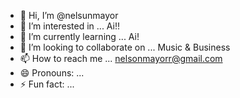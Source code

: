 - 👋 Hi, I’m @nelsunmayor
- 👀 I’m interested in ... Ai!!
- 🌱 I’m currently learning ... Ai!
- 💞️ I’m looking to collaborate on ... Music & Business
- 📫 How to reach me ... nelsonmayorr@gmail.com
- 😄 Pronouns: ...
- ⚡ Fun fact: ...

<!---
nelsunmayor/nelsunmayor is a ✨ special ✨ repository because its `README.md` (this file) appears on your GitHub profile.
You can click the Preview link to take a look at your changes.
--->
